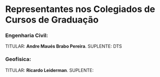 # Representantes nos Colegiados de Cursos de Graduação

### Engenharia Civil: 
TITULAR: **Andre Maués Brabo Pereira**. 
SUPLENTE: 
DTS

### Geofísica: 
TITULAR: **Ricardo Leiderman**.
SUPLENTE: 


